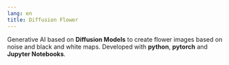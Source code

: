```yaml
---
lang: en
title: Diffusion Flower
---
```


Generative AI based on **Diffusion Models** to create flower images based on noise and black and white maps. Developed with **python**, **pytorch** and **Jupyter Notebooks**.
